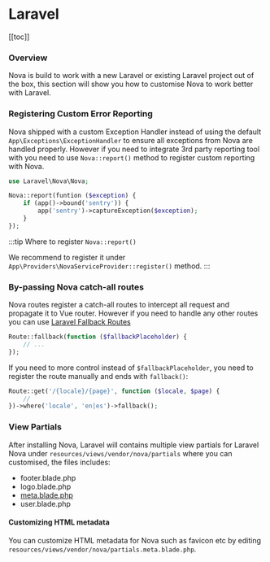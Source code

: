 
# Laravel

[[toc]]

### Overview

Nova is build to work with a new Laravel or existing Laravel project out of the box, this section will show you how to customise Nova to work better with Laravel.

### Registering Custom Error Reporting

Nova shipped with a custom Exception Handler instead of using the default `App\Exceptions\ExceptionHandler` to ensure all exceptions from Nova are handled properly. However if you need to integrate 3rd party reporting tool with you need to use `Nova::report()` method to register custom reporting with Nova.

```php
use Laravel\Nova\Nova;

Nova::report(funtion ($exception) {
    if (app()->bound('sentry')) {
        app('sentry')->captureException($exception);
    }
});
```

:::tip Where to register <code>Nova::report()</code>

We recommend to register it under `App\Providers\NovaServiceProvider::register()` method.
:::

### By-passing Nova catch-all routes

Nova routes register a catch-all routes to intercept all request and propagate it to Vue router. However if you need to handle any other routes you can use [Laravel Fallback Routes](https://laravel.com/docs/8.x/routing#fallback-routes)

```php
Route::fallback(function ($fallbackPlaceholder) {
    // ...
});
```

If you need to more control instead of `$fallbackPlaceholder`, you need to register the route manually and ends with `fallback()`:

```php
Route::get('/{locale}/{page}', function ($locale, $page) {
    // 
})->where('locale', 'en|es')->fallback();
```

### View Partials

After installing Nova, Laravel will contains multiple view partials for Laravel Nova under `resources/views/vendor/nova/partials` where you can customised, the files includes:

* footer.blade.php
* logo.blade.php
* [meta.blade.php](#customizing-html-metadata)
* user.blade.php

#### Customizing HTML metadata

You can customize HTML metadata for Nova such as favicon etc by editing `resources/views/vendor/nova/partials.meta.blade.php`.
